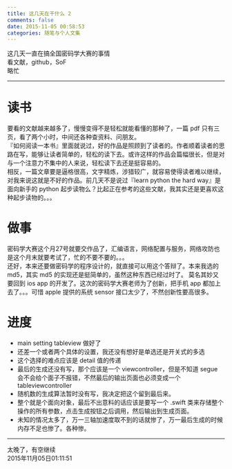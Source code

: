 ```yaml
---
title: 这几天在干什么 2
comments: false
date: 2015-11-05 00:58:53
categories: 随笔与个人文集
---
```

这几天一直在搞全国密码学大赛的事情  
看文献，github，SoF  
略忙  
<!--more-->
***
# 读书
要看的文献越来越多了，慢慢变得不是轻松就能看懂的那种了，一篇 pdf 只有三页，看了两个小时，中间还各种查资料、问朋友。  
『如何阅读一本书』里面就说过，好的作品是照顾到了读者的。作者顺着读者的思路在写，能够让读者简单的，轻松的读下去。或许这样的作品会篇幅很长，但是对与一个注意力不集中的人来说，轻松读下去还是挺容易的。  
相反，一篇文章要是逼格很高，文字精炼，涉猎较广，就容易使得读者难以继续，对我来说这就是不好的作品。前几天不是说过『learn python the hard way』是面向新手的 python 起步读物么？比起正在参考的这些文献，我其实还是更喜欢这种起步读物的。。。
# 做事
密码学大赛这个月27号就要交作品了，汇编语言，网络配置与服务，网络攻防也是这个月末就要考试了，忙的不要不要的。。。  
还好，本来还要做密码学的程序设计的，就直接可以用这个答辩了。本来我选的 md5，其实 md5 的实现还是挺简单的，虽然这种东西已经过时了。
莫名其妙又要回到 ios app 的开发了。这次的密码学大赛老师为了创新，把手机 app 都加上去了。。。可惜 apple 提供的系统 sensor 接口太少了，不然创新性要高很多。  
# 进度
- main setting tableview 做好了
- 还差一个或者两个具体的设置，我还没有想好是单选还是开关式的多选  
- 这个选择的难点应该是 detail 值的传递
- 最后的生成还没有写，那个应该是一个 viewcontroller，但是不知道 segue 会不会给个面子不报错，不然最后的输出页面也必须变成一个 tableviewcontroller
- 随机数的生成算法暂时没有写，我决定把这个留到最后来。
- 整个就是个面向对象，最后不出意料的话应该是要写一个 .swift 类来存储整个操作的所有参数，点击生成按钮之后调用，然后输出到生成页面。
- 未知的情况太多了，万一三轴加速度取不到的话就惨了，万一最后生成的时候内存不足也惨了。各种惨。
***
太晚了，有空继续  
2015年11月05日01:11:51
